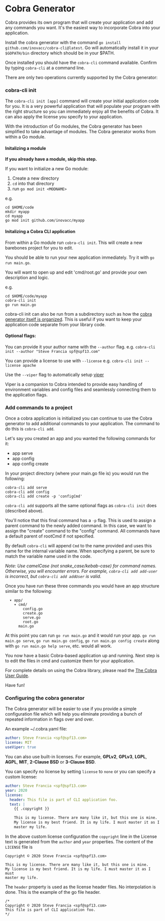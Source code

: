 # Cobra Generator

Cobra provides its own program that will create your application and add any
commands you want. It's the easiest way to incorporate Cobra into your application.

Install the cobra generator with the command `go install github.com/inovacc/cobra-cli@latest`.
Go will automatically install it in your `$GOPATH/bin` directory which should be in your $PATH.

Once installed you should have the `cobra-cli` command available. Confirm by typing `cobra-cli` at a
command line.

There are only two operations currently supported by the Cobra generator:

### cobra-cli init

The `cobra-cli init [app]` command will create your initial application code
for you. It is a very powerful application that will populate your program with
the right structure so you can immediately enjoy all the benefits of Cobra.
It can also apply the license you specify to your application.

With the introduction of Go modules, the Cobra generator has been simplified to
take advantage of modules. The Cobra generator works from within a Go module.

#### Initalizing a module

__If you already have a module, skip this step.__

If you want to initialize a new Go module:

1. Create a new directory
2. `cd` into that directory
3. run `go mod init <MODNAME>`

e.g.

```
cd $HOME/code 
mkdir myapp
cd myapp
go mod init github.com/inovacc/myapp
```

#### Initalizing a Cobra CLI application

From within a Go module run `cobra-cli init`. This will create a new barebones project
for you to edit.

You should be able to run your new application immediately. Try it with
`go run main.go`.

You will want to open up and edit 'cmd/root.go' and provide your own description and logic.

e.g.

```
cd $HOME/code/myapp
cobra-cli init
go run main.go
```

cobra-cli init can also be run from a subdirectory such as how
the [cobra generator itself is organized](https://github.com/inovacc/cobra-cli).
This is useful if you want to keep your application code separate from your library code.

#### Optional flags:

You can provide it your author name with the `--author` flag.
e.g. `cobra-cli init --author "Steve Francia spf@spf13.com"`

You can provide a license to use with `--license`
e.g. `cobra-cli init --license apache`

Use the `--viper` flag to automatically setup [viper](https://github.com/spf13/viper)

Viper is a companion to Cobra intended to provide easy handling of environment variables and config files and seamlessly
connecting them to the application flags.

### Add commands to a project

Once a cobra application is initialized you can continue to use the Cobra generator to
add additional commands to your application. The command to do this is `cobra-cli add`.

Let's say you created an app and you wanted the following commands for it:

* app serve
* app config
* app config create

In your project directory (where your main.go file is) you would run the following:

```
cobra-cli add serve
cobra-cli add config
cobra-cli add create -p 'configCmd'
```

`cobra-cli add` supports all the same optional flags as `cobra-cli init` does (described above).

You'll notice that this final command has a `-p` flag. This is used to assign a
parent command to the newly added command. In this case, we want to assign the
"create" command to the "config" command. All commands have a default parent of rootCmd if not specified.

By default `cobra-cli` will append `Cmd` to the name provided and uses this name for the internal variable name. When
specifying a parent, be sure to match the variable name used in the code.

*Note: Use camelCase (not snake_case/kebab-case) for command names.
Otherwise, you will encounter errors.
For example, `cobra-cli add add-user` is incorrect, but `cobra-cli add addUser` is valid.*

Once you have run these three commands you would have an app structure similar to
the following:

```
  ▾ app/
    ▾ cmd/
        config.go
        create.go
        serve.go
        root.go
      main.go
```

At this point you can run `go run main.go` and it would run your app. `go run
main.go serve`, `go run main.go config`, `go run main.go config create` along
with `go run main.go help serve`, etc. would all work.

You now have a basic Cobra-based application up and running. Next step is to edit the files in cmd and customize them
for your application.

For complete details on using the Cobra library, please read
the [The Cobra User Guide](https://github.com/spf13/cobra/blob/main/site/content/user_guide.md#using-the-cobra-library).

Have fun!

### Configuring the cobra generator

The Cobra generator will be easier to use if you provide a simple configuration
file which will help you eliminate providing a bunch of repeated information in
flags over and over.

An example ~/.cobra.yaml file:

```yaml
author: Steve Francia <spf@spf13.com>
license: MIT
useViper: true
```

You can also use built-in licenses. For example, **GPLv2**, **GPLv3**, **LGPL**,
**AGPL**, **MIT**, **2-Clause BSD** or **3-Clause BSD**.

You can specify no license by setting `license` to `none` or you can specify
a custom license:

```yaml
author: Steve Francia <spf@spf13.com>
year: 2020
license:
  header: This file is part of CLI application foo.
  text: |
    {{ .copyright }}

    This is my license. There are many like it, but this one is mine.
    My license is my best friend. It is my life. I must master it as I must
    master my life.
```

In the above custom license configuration the `copyright` line in the License
text is generated from the `author` and `year` properties. The content of the
`LICENSE` file is

```
Copyright © 2020 Steve Francia <spf@spf13.com>

This is my license. There are many like it, but this one is mine.
My license is my best friend. It is my life. I must master it as I must
master my life.
```

The `header` property is used as the license header files. No interpolation is
done. This is the example of the go file header.

```
/*
Copyright © 2020 Steve Francia <spf@spf13.com>
This file is part of CLI application foo.
*/
```
